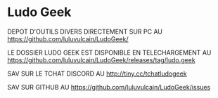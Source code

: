 # Ludo Geek
DEPOT D'OUTILS DIVERS DIRECTEMENT SUR PC AU https://github.com/luluvulcain/LudoGeek/

LE DOSSIER LUDO GEEK EST DISPONIBLE EN TELECHARGEMENT 
AU https://github.com/luluvulcain/LudoGeek/releases/tag/ludo.geek

SAV SUR LE TCHAT DISCORD AU http://tiny.cc/tchatludogeek 

SAV SUR GITHUB AU https://github.com/luluvulcain/LudoGeek/issues
